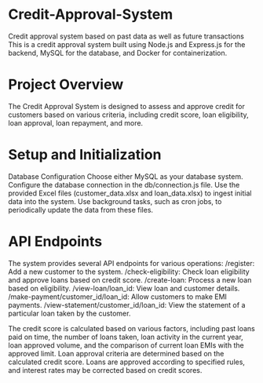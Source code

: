 # Credit-Approval-System
Credit approval  system based on past data as well as future transactions
This is a credit approval system built using Node.js and Express.js for the backend, MySQL for the database, and Docker for containerization.

# Project Overview
The Credit Approval System is designed to assess and approve credit for customers based on various criteria, including credit score, loan eligibility, loan approval, loan repayment, and more.

# Setup and Initialization
 Database Configuration
 Choose either MySQL as your database system.
 Configure the database connection in the db/connection.js file.
 Use the provided Excel files (customer_data.xlsx and loan_data.xlsx) to ingest initial data into the system.
 Use background tasks, such as cron jobs, to periodically update the data from these files.

# API Endpoints
The system provides several API endpoints for various operations:
/register: Add a new customer to the system.
/check-eligibility: Check loan eligibility and approve loans based on credit score.
/create-loan: Process a new loan based on eligibility.
/view-loan/loan_id: View loan and customer details.
/make-payment/customer_id/loan_id: Allow customers to make EMI payments.
/view-statement/customer_id/loan_id: View the statement of a particular loan taken by the customer.

The credit score is calculated based on various factors, including past loans paid on time, the number of loans taken, loan activity in the current year, loan approved volume, and the comparison of current loan EMIs with the approved limit.
Loan approval criteria are determined based on the calculated credit score. Loans are approved according to specified rules, and interest rates may be corrected based on credit scores.

